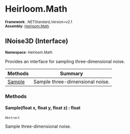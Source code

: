 # Heirloom.Math

<small>**Framework**: .NETStandard,Version=v2.1</small>  
<small>**Assembly**: [Heirloom.Math](../Heirloom.Math/Heirloom.Math.md)</small>  

## INoise3D (Interface)
<small>**Namespace**: Heirloom.Math</sub></small>  

Provides an interface for sampling three-dimensional noise.

| Methods             | Summary                         |
|---------------------|---------------------------------|
| [Sample](#SAMPB4A3) | Sample three-dimensional noise. |

### Methods

#### <a name="SAMP96EA"></a> Sample(float x, float y, float z) : float
<small>`Abstract`</small>

Sample three-dimensional noise.


